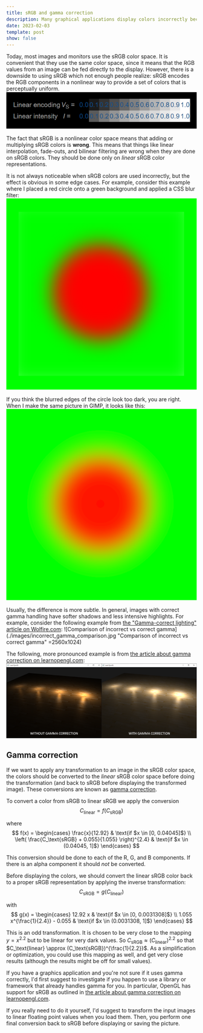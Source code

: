 ```yaml
---
title: sRGB and gamma correction
description: Many graphical applications display colors incorrectly because they do not do gamma correction. In this post I explain the problem and the solution.
date: 2023-02-03
template: post
show: false
---
```


Today, most images and monitors use the sRGB color space. It is convenient that they use the same color space, since it means that the RGB values from an image can be fed directly to the display. However, there is a downside to using sRGB which not enough people realize: sRGB encodes the RGB components in a nonlinear way to provide a set of colors that is perceptually uniform.
![Encoding vs linear intensity](./images/intensities.png)

The fact that sRGB is a nonlinear color space means that adding or multiplying sRGB colors is **wrong**. This means that things like linear interpolation, fade-outs, and bilinear filtering are wrong when they are done on sRGB colors. They should be done only on *linear* sRGB color representations.

It is not always noticeable when sRGB colors are used incorrectly, but the effect is obvious in some edge cases. For example, consider this example where I placed a red circle onto a green background and applied a CSS blur filter:
![Comparison of incorrect vs correct gamma](./images/incorrect.png)

If you think the blurred edges of the circle look too dark, you are right. When I make the same picture in GIMP, it looks like this:
![Comparison of incorrect vs correct gamma](./images/correct.png)

Usually, the difference is more subtle. In general, images with correct gamma handling have softer shadows and less intensive highlights. For example, consider the following example from [the "Gamma-correct lighting" article on Wolfire.com](http://blog.wolfire.com/2010/02/Gamma-correct-lighting):
![Comparison of incorrect vs correct gamma](./images/incorrect_gamma_comparison.jpg "Comparison of incorrect vs correct gamma" =2560x1024)

The following, more pronounced example is from [the article about gamma correction on learnopengl.com](https://learnopengl.com/Advanced-Lighting/Gamma-Correction):
![Comparison of incorrect vs correct gamma](./images/gamma_correction_srgbtextures.png)


## Gamma correction

If we want to apply any transformation to an image in the sRGB color space, the colors should be converted to the *linear* sRGB color space before doing the transformation (and back to sRGB before displaying the transformed image). These conversions are known as [gamma correction](https://en.wikipedia.org/wiki/Gamma_correction).

To convert a color from sRGB to linear sRGB we apply the conversion
$$ C_\text{linear} = f(C_\text{sRGB}) $$

where
$$ f(x) = \begin{cases} \frac{x}{12.92} & \text{if $x \in [0, 0.04045]$} \\ \left( \frac{C_\text{sRGB} + 0.055}{1.055} \right)^{2.4} & \text{if $x \in (0.04045, 1]$} \end{cases} $$

This conversion should be done to each of the R, G, and B components. If there is an alpha component it should *not* be converted.

Before displaying the colors, we should convert the linear sRGB color back to a proper sRGB representation by applying the inverse transformation:
$$ C_\text{sRGB} = g(C_\text{linear}) $$

with
$$ g(x) = \begin{cases} 12.92 x & \text{if $x \in [0, 0.0031308]$} \\ 1.055 x^{\frac{1}{2.4}} - 0.055 & \text{if $x \in (0.0031308, 1]$} \end{cases} $$

This is an odd transformation. It is chosen to be very close to the mapping $y = x^{2.2}$ but to be linear for very dark values. So $C_\text{sRGB} \approx (C_\text{linear})^{2.2}$ so that $C_\text{linear} \approx (C_\text{sRGB})^{\frac{1}{2.2}}$. As a simplification or optimization, you could use this mapping as well, and get very close results (although the results might be off for small values).

If you have a graphics application and you're not sure if it uses gamma correctly, I'd first suggest to investigate if you happen to use a library or framework that already handles gamma for you. In particular, OpenGL has support for sRGB as outlined in [the article about gamma correction on learnopengl.com](https://learnopengl.com/Advanced-Lighting/Gamma-Correction).

If you really need to do it yourself, I'd suggest to transform the input images to linear floating point values when you load them. Then, you perform one final conversion back to sRGB before displaying or saving the picture.
